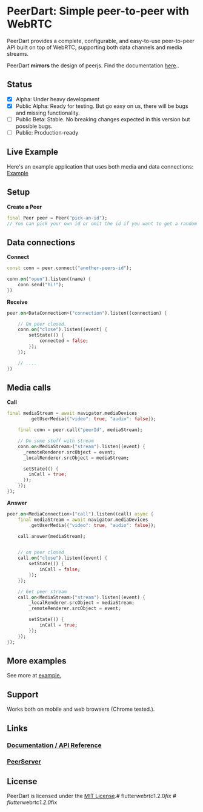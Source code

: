 # PeerDart: Simple peer-to-peer with WebRTC

PeerDart provides a complete, configurable, and easy-to-use peer-to-peer API built on top of WebRTC, supporting both data channels and media streams.

PeerDart **mirrors** the design of peerjs. Find the documentation [here](https://peerjs.com/docs)..


## Status

- [x] Alpha: Under heavy development
- [x] Public Alpha: Ready for testing. But go easy on us, there will be bugs and missing functionality.
- [ ] Public Beta: Stable. No breaking changes expected in this version but possible bugs.
- [ ] Public: Production-ready

## Live Example

Here's an example application that uses both media and data connections: [Example](https://peerdart.netlify.app/)

## Setup


**Create a Peer**

```dart
final Peer peer = Peer("pick-an-id");
// You can pick your own id or omit the id if you want to get a random one from the server.
```

## Data connections

**Connect**

```dart
const conn = peer.connect("another-peers-id");

conn.on("open").listen((name) {
    conn.send("hi!");
})
```

**Receive**

```dart
peer.on<DataConnection>("connection").listen((connection) {

    // On peer closed.
    conn.on("close").listen((event) {
        setState(() {
            connected = false;
        });
    });

    // ....
})
```

## Media calls

**Call**

```dart
final mediaStream = await navigator.mediaDevices
        .getUserMedia({"video": true, "audio": false});

    final conn = peer.call("peerId", mediaStream);

    // Do some stuff with stream
    conn.on<MediaStream>("stream").listen((event) {
      _remoteRenderer.srcObject = event;
      _localRenderer.srcObject = mediaStream;

      setState(() {
        inCall = true;
      });
    });
});
```

**Answer**

```dart
peer.on<MediaConnection>("call").listen((call) async {
    final mediaStream = await navigator.mediaDevices
        .getUserMedia({"video": true, "audio": false});

    call.answer(mediaStream);


    // on peer closed
    call.on("close").listen((event) {
        setState(() {
            inCall = false;
        });
    });

    // Get peer stream
    call.on<MediaStream>("stream").listen((event) {
        _localRenderer.srcObject = mediaStream;
        _remoteRenderer.srcObject = event;

        setState(() {
            inCall = true;
        });
    });
});
```

## More examples
See more at [example.](example/)

## Support
Works both on mobile and web browsers (Chrome tested.).

## Links

### [Documentation / API Reference](https://peerjs.com/docs/)

### [PeerServer](https://github.com/peers/peerjs-server)

## License

PeerDart is licensed under the [MIT License](https://tldrlegal.com/l/mit).#   f l u t t e r _ w e b r t c _ 1 . 2 . 0 _ f i x  
 #   f l u t t e r _ w e b r t c _ 1 . 2 . 0 _ f i x  
 